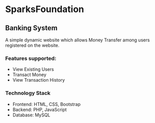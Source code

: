 # SparksFoundation

## Banking System
A simple dynamic website which allows Money Transfer among users registered on the website.
### Features supported:
- View Existing Users
- Transact Money
- View Transaction History

### Technology Stack
- Frontend: HTML, CSS, Bootstrap
- Backend: PHP, JavaScript
- Database: MySQL
